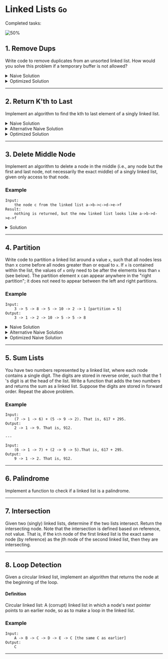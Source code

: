 # Linked Lists `Go`

Completed tasks:

![50%](https://progress-bar.dev/50)

## 1. Remove Dups

Write code to remove duplicates from an unsorted linked list. How would you solve this problem if a temporary buffer is not allowed?

<details>
<summary>Naive Solution</summary>

#### Complexity

- Time Complexity: `O(N^2)`

- Space Complexity: `O(1)`

#### Implementation

   ```go
func NaiveRemoveDups (l * list.LinkedList) {
    node: = l.Start

    for node != nil {
        var current = node

        for current.Next != nil {
            if current.Next.Item == node.Item {
                current.Next = current.Next.Next
            } else {
                current = current.Next
            }
        }
        node = node.Next
    }
}
   ```

</details>

<details>
<summary>Optimized Solution</summary>

### Assumptions

- We can use temporary buffer

#### Complexity

- Time Complexity: `O(N)`

- Space Complexity: `O(N)`

#### Implementation

   ```go
func OptimizeRemoveDups (l * list.LinkedList) {
    existed: = map[int32]bool{}

    node: = l.Start

    for node != nil {
        if _, s: = existed[node.Item]; s {
        if node.Next != nil {
            node.Next = node.Next.Next
            l.Size--
        }
    } else {
        existed[node.Item] = true
    }

        node = node.Next
    }
}
   ```

</details>

<hr/>

## 2. Return K'th to Last

Implement an algorithm to find the kth to last element of a singly linked list.

<details>
<summary>Naive Solution</summary>

### Assumptions

- List size is available

#### Complexity

- Time Complexity: `O(N)`

- Space Complexity: `O(1)`

#### Implementation

   ```go
func NaiveGetLastKthItem(position int, start *list.Node, size int64) (*list.Node, error) {
    if int64(position) >= size {
        return nil, fmt.Errorf("position is out of list size")
    }

    var current = start
    i := size - int64(position)
    for current != nil && i > 0 {

        i-=1

        current = current.Next
    }

    return current, nil
}
   ```

</details>

<details>
<summary>Alternative Naive Solution</summary>

### Assumptions

- List size is unknown

#### Complexity

- Time Complexity: `O(N)`

- Space Complexity: `O(N)`

#### Implementation

   ```go
func AlternativeNaiveGetLastKthItem(position int, node *list.Node) (*list.Node, int, error) {
    if node == nil {
        return node, 0, nil
    }

    if n, i, e := AlternativeNaiveGetLastKthItem(position, node.Next); e == nil {
    if i == position{
        return n, i, nil
    } else {
        return node, i+1, nil
    }
}

    return nil, 0, fmt.Errorf("shouldn't be called")
}
   ```

</details>

<details>
<summary>Optimized Solution</summary>

### Assumptions

- List size is unknown

#### Complexity

- Time Complexity: `O(N)`

- Space Complexity: `O(1)`

#### Implementation

   ```kotlin
func OptimizedGetLastKthItem(position int, start *list.Node) (*list.Node, error) {
    var current = start
    var laggingNode = start
    i := 0
    for current != nil {

        if i < position {
            i += 1
        } else {
            laggingNode = laggingNode.Next
        }

        current = current.Next
    }

    if i != 0 && laggingNode == start {
        return nil, fmt.Errorf("position is out of list size")
    }

    return laggingNode, nil
}
   ```

</details>

<hr/>

## 3. Delete Middle Node

Implement an algorithm to delete a node in the middle (i.e., any node but the first and last node, not necessarily the exact middle) of a
singly linked list, given only access to that node.

### Example

```
Input:
    the node c from the linked list a->b->c->d->e->f
Result:
    nothing is returned, but the new linked list looks like a->b->d->e->f
```

<details>
<summary>Solution</summary>

### Assumptions

- We can't delete last element

#### Complexity

- Time Complexity: `O(1)`

- Space Complexity: `O(1)`

#### Implementation

   ```go
func DeleteMiddle(n *list.Node) error {
	if n == nil || n.Next == nil {
		return fmt.Errorf("can't delete nil or last element")
	}

	n.Item = n.Next.Item
	n.Next = n.Next.Next
	return nil
}
   ```

</details>

<hr/>

## 4. Partition

Write code to partition a linked list around a value `x`, such that all nodes less than x come before all nodes greater than or
equal to `x`. If `x` is contained within the list, the values of `x` only need to be after the elements less than `x` (see below). The 
partition element x can appear anywhere in the "right partition"; it does not need to appear between the left and right partitions.

### Example

```
Input:
    3 -> 5 -> 8 -> 5 -> 10 -> 2 -> 1 [partition = 5]
Output:
    3 -> 1 -> 2 -> 10 -> 5 -> 5 -> 8
```

<details>
<summary>Naive Solution</summary>

#### Complexity

- Time Complexity: `O(N)`

- Space Complexity: `O(N)`

#### Implementation

   ```go
func NaivePartition(l *list.LinkedList, n int32) *list.LinkedList {
    left := list.CreateLinkedList()
    right := list.CreateLinkedList()

    node := l.Start

    for node != nil {

        if node.Item < n {
            left.Add(node.Item)
        } else {
            right.Add(node.Item)
        }

        node = node.Next
    }

    if left.Start == nil {
        return &right
    }
    left.End.Next = right.Start
    left.Size = left.Size + right.Size
    return &left
}
   ```

</details>

<details>
<summary>Alternative Naive Solution</summary>

#### Complexity

- Time Complexity: `O(N)`

- Space Complexity: `O(N)`

#### Implementation

   ```go
func AlternativeNaivePartition(l *list.LinkedList, n int32) *list.LinkedList {
    left := list.CreateLinkedList()
    right := list.CreateLinkedList()

    node := l.Copy().Start

    for node != nil {
        next := node.Next
        node.Next = nil
        if node.Item < n {
            if left.Start == nil {
                left.Start = node
                left.End = left.Start
            } else {
                left.End.Next = node
                left.End = node
            }
        } else {
            if right.Start == nil {
                right.Start = node
                right.End = right.Start
            } else {
                right.End.Next = node
                right.End = node
            }
        }

        node = next
    }

    if left.Start == nil {
        return &right
    }
    left.End.Next = right.Start
    left.Size = left.Size + right.Size
    return &left
}
   ```

</details>

<details>
<summary>Optimized Naive Solution</summary>

#### Complexity

- Time Complexity: `O(N)`

- Space Complexity: `O(1)`

#### Implementation

   ```go
func OptimizedPartition(l *list.LinkedList, n int32) *list.LinkedList {
    l1 := l.Copy()

    head := l1.Start
    tail := l1.Start

    node := l1.Start

    for node != nil {
        next := node.Next

        if node.Item < n {
            node.Next = head
            head = node
        } else {
            tail.Next = node
            tail = node
        }

        node = next
    }
    tail.Next = nil

    l2 := list.CreateLinkedList()
    l2.Start = head
    l2.End = tail
    l2.Size = l1.Size
    return &l2
}
   ```

</details>

<hr/>

## 5. Sum Lists

You have two numbers represented by a linked list, where each node contains a single digit. The digits are stored in reverse order, such
that the 1 's digit is at the head of the list. Write a function that adds the two numbers and returns the sum as a linked list. Suppose the
digits are stored in forward order. Repeat the above problem.

### Example

```
Input: 
    (7 -> 1 -> 6) + (5 -> 9 -> 2). That is, 617 + 295.
Output: 
    2 -> 1 -> 9. That is, 912. 
    
---

Input:
    (6 -> 1 -> 7) + (2 -> 9 -> 5).That is, 617 + 295.
Output: 
    9 -> 1 -> 2. That is, 912. 
```

<hr/>

## 6. Palindrome

Implement a function to check if a linked list is a palindrome.

<hr/>

## 7. Intersection

Given two (singly) linked lists, determine if the two lists intersect. Return the intersecting node. Note that the intersection is defined
based on reference, not value. That is, if the `kth` node of the first linked list is the exact same node (by reference) as the jth node of
the second linked list, then they are intersecting.

<hr/>

## 8. Loop Detection

Given a circular linked list, implement an algorithm that returns the node at the beginning of the loop.

#### Definition

Circular linked list: A (corrupt) linked list in which a node's next pointer points to an earlier node, so as to make a loop in the linked
list.

### Example

```
Input:
    A -> B -> C -> D -> E -> C [the same C as earlier] 
Output: 
    C
```

<hr/>
